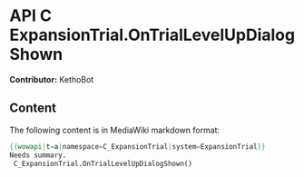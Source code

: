 # API C ExpansionTrial.OnTrialLevelUpDialogShown

**Contributor:** KethoBot

## Content

The following content is in MediaWiki markdown format:

```mediawiki
{{wowapi|t=a|namespace=C_ExpansionTrial|system=ExpansionTrial}}
Needs summary.
 C_ExpansionTrial.OnTrialLevelUpDialogShown()
```